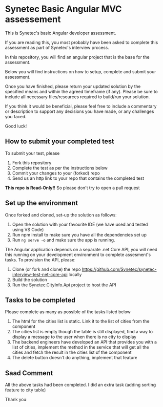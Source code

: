 # Synetec Basic Angular MVC assessement

This is Synetec's basic Angular developer assessment.

If you are reading this, you most probably have been asked to complete this assessment as part of Synetec's interview process.

In this repository, you will find an angular project that is the base for the assessment. 

Below you will find instructions on how to setup, complete and submit your assessment. 

Once you have finished, please return your updated solution by the specified means and within the agreed timeframe (if any). Please be sure to include all necessary files/resources required to build/run your solution.

If you think it would be beneficial, please feel free to include a commentary or description to support any decisions you have made, or any challenges you faced.

Good luck!

## How to submit your completed test

To submit your test, please 
1. Fork this repository
2. Complete the test as per the instructions below 
3. Commit your changes to your (forked) repo 
4. Send us an http link to your repo that contains the completed test 

**This repo is Read-Only!!** So please don't try to open a pull request

## Set up the environment

Once forked and cloned, set-up the solution as follows:

1. Open the solution with your favourite IDE (we have used and tested using VS Code)
2. Run npm install to make sure you have all the dependencies set up
3. Run `ng serve -o` and make sure the app is running.

The Angular application depends on a separate .net Core API, you will need this running on your development environment to complete assesment's tasks. To provision the API, please:

1. Clone (or fork and clone) the repo https://github.com/Synetec/synetec-interview-test-net-core-api locally
2. Build the solution
3. Run the Synetec.CityInfo.Api project to host the API

## Tasks to be completed

Please complete as many as possible of the tasks listed below

1. The html for the cities list is static. Link it to the list of cities from the component
2. The cities list is empty though the table is still displayed, find a way to display a message to the user when there is no city to display
3. The backend engineers have developed an API that provides you with a list of cities, implement the method in the service that will get all the cities and fetch the result in the cities list of the component
4. The delete button doesn't do anything, implement that feature

## Saad Comment

All the above tasks had been completed.
I did an extra task (adding sorting feature to city table)

Thank you
